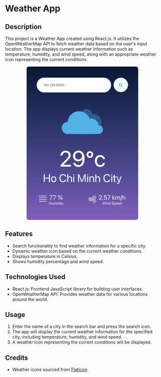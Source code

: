# Weather App

## Description
This project is a Weather App created using React.js. It utilizes the OpenWeatherMap API to fetch weather data based on the user's input location. The app displays current weather information such as temperature, humidity, and wind speed, along with an appropriate weather icon representing the current conditions.

<p align="center">
  <img src="screenshot.png" alt="weatherapp" height = "500">
</p>

## Features
- Search functionality to find weather information for a specific city.
- Dynamic weather icon based on the current weather conditions.
- Displays temperature in Celsius.
- Shows humidity percentage and wind speed.

## Technologies Used
- React.js: Frontend JavaScript library for building user interfaces.
- OpenWeatherMap API: Provides weather data for various locations around the world.

## Usage
1. Enter the name of a city in the search bar and press the search icon.
2. The app will display the current weather information for the specified city, including temperature, humidity, and wind speed.
3. A weather icon representing the current conditions will be displayed.

## Credits
- Weather icons sourced from [Flaticon](https://www.flaticon.com/).

